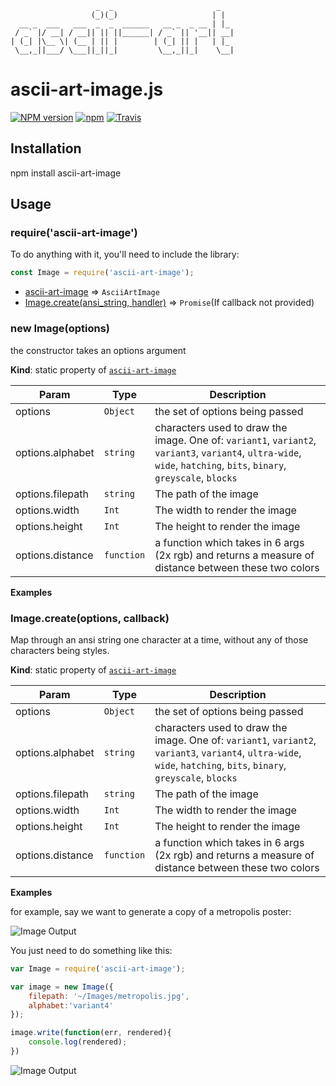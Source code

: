```
                   _  _                       _
                  (_)(_)                     | |
  __ _  ___   ___  _  _  ______   __ _  _ __ | |_
 / _` |/ __| / __|| || ||______| / _` || '__|| __|
| (_| |\__ \| (__ | || |        | (_| || |   | |_
 \__,_||___/ \___||_||_|         \__,_||_|    \__|
```

ascii-art-image.js
==================

[![NPM version](https://img.shields.io/npm/v/ascii-art-image.svg)]()
[![npm](https://img.shields.io/npm/dt/ascii-art-image.svg)]()
[![Travis](https://img.shields.io/travis/khrome/ascii-art-image.svg)]()


Installation
------------

npm install ascii-art-image


Usage
------

<a name="module_ascii_art_image_top"></a>
### require('ascii-art-image')
To do anything with it, you'll need to include the library:

```javascript
const Image = require('ascii-art-image');
```

* [ascii-art-image](#module_ascii_art_image) ⇒ <code>AsciiArtImage</code>
* [Image.create(ansi_string, handler)](#module_ascii_art_image.create) ⇒ <code>Promise</code>(If callback not provided)


<a name="module_ascii_art_image"></a>
### new Image(options)
the constructor takes an options argument

**Kind**: static property of <code>[ascii-art-image](#ascii-art-image)</code>

| Param | Type | Description |
| --- | --- | --- |
| options | <code>Object</code> | the set of options being passed |
| options.alphabet | <code>string</code> | characters used to draw the image. One of: `variant1`, `variant2`, `variant3`, `variant4`, `ultra-wide`, `wide`, `hatching`, `bits`, `binary`, `greyscale`, `blocks` |
| options.filepath | <code>string</code> | The path of the image |
| options.width | <code>Int</code> | The width to render the image |
| options.height | <code>Int</code> | The height to render the image |
| options.distance | <code>function</code> | a function which takes in 6 args (2x rgb) and returns a measure of distance between these two colors |

**Examples**


<a name="module_ascii_art_image.create"></a>
### Image.create(options, callback)
Map through an ansi string one character at a time, without any of those characters being styles.

**Kind**: static property of <code>[ascii-art-image](#ascii-art-image)</code>

| Param | Type | Description |
| --- | --- | --- |
| options | <code>Object</code> | the set of options being passed |
| options.alphabet | <code>string</code> | characters used to draw the image. One of: `variant1`, `variant2`, `variant3`, `variant4`, `ultra-wide`, `wide`, `hatching`, `bits`, `binary`, `greyscale`, `blocks` |
| options.filepath | <code>string</code> | The path of the image |
| options.width | <code>Int</code> | The width to render the image |
| options.height | <code>Int</code> | The height to render the image |
| options.distance | <code>function</code> | a function which takes in 6 args (2x rgb) and returns a measure of distance between these two colors |

**Examples**

for example, say we want to generate a copy of a metropolis poster:

![Image Output](http://patternweaver.com/Github/Ascii/docs/metropolis.jpg)

You just need to do something like this:

```js
var Image = require('ascii-art-image');

var image = new Image({
    filepath: '~/Images/metropolis.jpg',
    alphabet:'variant4'
});

image.write(function(err, rendered){
    console.log(rendered);
})
```

![Image Output](http://patternweaver.com/Github/Ascii/docs/metropolis.png)
